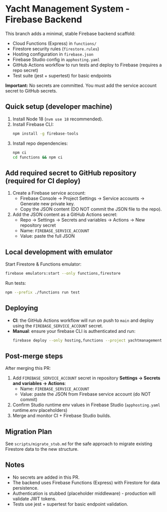 # Yacht Management System - Firebase Backend

This branch adds a minimal, stable Firebase backend scaffold:

- Cloud Functions (Express) in `functions/`
- Firestore security rules (`firestore.rules`)
- Hosting configuration in `firebase.json`
- Firebase Studio config in `apphosting.yaml`
- GitHub Actions workflow to run tests and deploy to Firebase (requires a repo secret)
- Test suite (jest + supertest) for basic endpoints

**Important:** No secrets are committed. You must add the service account secret to GitHub secrets.

## Quick setup (developer machine)

1. Install Node 18 (`nvm use 18` recommended).
2. Install Firebase CLI:
   ```bash
   npm install -g firebase-tools
   ```
3. Install repo dependencies:
   ```bash
   npm ci
   cd functions && npm ci
   ```

## Add required secret to GitHub repository (required for CI deploy)

1. Create a Firebase service account:
   - Firebase Console → Project Settings → Service accounts → Generate new private key.
   - Copy the JSON content (DO NOT commit the JSON file to the repo).
2. Add the JSON content as a GitHub Actions secret:
   - Repo → Settings → Secrets and variables → Actions → New repository secret
   - Name: `FIREBASE_SERVICE_ACCOUNT`
   - Value: paste the full JSON

## Local development with emulator

Start Firestore & Functions emulator:
```bash
firebase emulators:start --only functions,firestore
```

Run tests:
```bash
npm --prefix ./functions run test
```

## Deploying

- **CI**: the GitHub Actions workflow will run on push to `main` and deploy using the `FIREBASE_SERVICE_ACCOUNT` secret.
- **Manual**: ensure your firebase CLI is authenticated and run:
  ```bash
  firebase deploy --only hosting,functions --project yachtmanagement
  ```

## Post-merge steps

After merging this PR:

1. Add `FIREBASE_SERVICE_ACCOUNT` secret in repository **Settings → Secrets and variables → Actions**:
   - Name: `FIREBASE_SERVICE_ACCOUNT`
   - Value: paste the JSON from Firebase service account (do NOT commit)
2. Confirm Studio runtime env values in Firebase Studio (`apphosting.yaml` runtime.env placeholders)
3. Merge and monitor CI + Firebase Studio builds.

## Migration Plan

See `scripts/migrate_stub.md` for the safe approach to migrate existing Firestore data to the new structure.

## Notes

- No secrets are added in this PR.
- The backend uses Firebase Functions (Express) with Firestore for data persistence.
- Authentication is stubbed (placeholder middleware) - production will validate JWT tokens.
- Tests use jest + supertest for basic endpoint validation.
